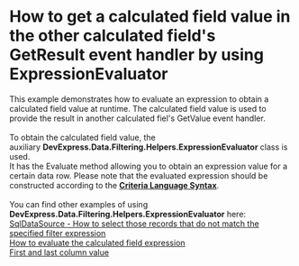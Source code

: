 # How to get a calculated field value in the other calculated field's GetResult event handler by using ExpressionEvaluator


This example demonstrates how to evaluate an expression to obtain a calculated field value at runtime. The calculated field value is used to provide the result in another calculated fiel's GetValue event handler.<br><br>To obtain the calculated field value, the auxiliary <strong>DevExpress.Data.Filtering.Helpers.ExpressionEvaluator</strong> class is used. <br>It has the Evaluate method allowing you to obtain an expression value for a certain data row. Please note that the evaluated expression should be constructed according to the <strong><a href="https://documentation.devexpress.com/#CoreLibraries/CustomDocument4928">Criteria Language Syntax</a></strong>.<br><br>You can find other examples of using <strong>DevExpress.Data.Filtering.Helpers.ExpressionEvaluator</strong> here:<br><a href="https://www.devexpress.com/Support/Center/p/T328522">SqlDataSource - How to select those records that do not match the specified filter expression </a><br><a href="https://www.devexpress.com/Support/Center/p/T242016">How to evaluate the calculated field expression</a><br><a href="https://www.devexpress.com/Support/Center/p/T195040">First and last column value</a>

<br/>


